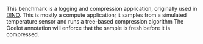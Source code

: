 This benchmark is a logging and compression application, originally used in [DINO](https://github.com/CMUAbstract/dino/tree/master/Tests).
This is mostly a compute application; it samples from a simulated temperature sensor and runs a 
tree-based compression algorithm
The Ocelot annotation will enforce that the sample is fresh before it is compressed.